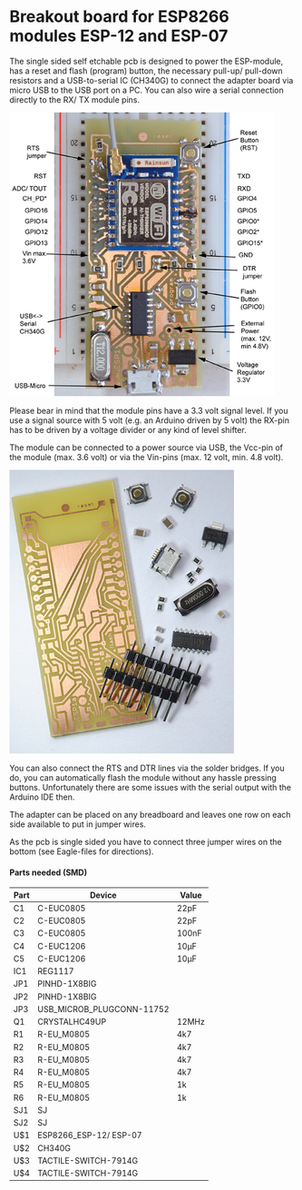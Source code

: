 # **Breakout board for ESP8266 modules ESP-12 and ESP-07**
 
The single sided self etchable pcb is designed to power the ESP-module, has a reset and flash (program) button, the necessary pull-up/ pull-down resistors and a USB-to-serial IC (CH340G) to connect the adapter board via micro USB to the USB port on a PC. You can also wire a serial connection directly to the RX/ TX module pins.

![image](/images/Board_ESP8266.jpg)

Please bear in mind that the module pins have a 3.3 volt signal level. If you use a signal source with 5 volt (e.g. an Arduino driven by 5 volt) the RX-pin has to be driven by a voltage divider or any kind of level shifter.

The module can be connected to a power source via USB, the Vcc-pin of the module (max. 3.6 volt) or via the Vin-pins (max. 12 volt, min. 4.8 volt).

![image](/images/Kit.jpg)

You can also connect the RTS and DTR lines via the solder bridges. If you do, you can automatically flash the module without any hassle pressing buttons. Unfortunately there are some issues with the serial output with the Arduino IDE then.

The adapter can be placed on any breadboard and leaves one row on each side available to put in jumper wires.

As the pcb is single sided you have to connect three jumper wires on the bottom (see Eagle-files for directions).

#### Parts needed (SMD)

| Part | Device                    | Value |
|------|---------------------------|-------|
| C1   | C-EUC0805                 | 22pF  |
| C2   | C-EUC0805                 | 22pF  |
| C3   | C-EUC0805                 | 100nF |
| C4   | C-EUC1206                 | 10µF  |
| C5   | C-EUC1206                 | 10µF  |
| IC1  | REG1117                   |       |
| JP1  | PINHD-1X8BIG              |       |
| JP2  | PINHD-1X8BIG              |       |
| JP3  | USB_MICROB_PLUGCONN-11752 |       |
| Q1   | CRYSTALHC49UP             | 12MHz |
| R1   | R-EU_M0805                | 4k7   |
| R2   | R-EU_M0805                | 4k7   |
| R3   | R-EU_M0805                | 4k7   |
| R4   | R-EU_M0805                | 4k7   |
| R5   | R-EU_M0805                | 1k    |
| R6   | R-EU_M0805                | 1k    |
| SJ1  | SJ                        |       |
| SJ2  | SJ                        |       |
| U$1  | ESP8266_ESP-12/ ESP-07    |       |
| U$2  | CH340G                    |       |
| U$3  | TACTILE-SWITCH-7914G      |       |
| U$4  | TACTILE-SWITCH-7914G      |       |
